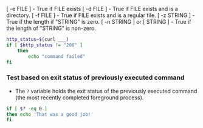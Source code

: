 
[ -e FILE ] - True if FILE exists
[ -d FILE ] - True if FILE exists and is a directory.
[ -f FILE ] - True if FILE exists and is a regular file.
[ -z STRING ] - True if the length if "STRING" is zero.
[ -n STRING ] or [ STRING ] - True if the length of "STRING" is non-zero. 

```sh
http_status=$(curl ___)
if [ $http_status != "200" ]
    then
        echo "command failed"
fi
```

### Test based on exit status of previously executed command
- The `?` variable holds the exit status of the previously executed command (the most recently completed foreground process).
```sh
if [ $? -eq 0 ]
then echo 'That was a good job!'
fi
```